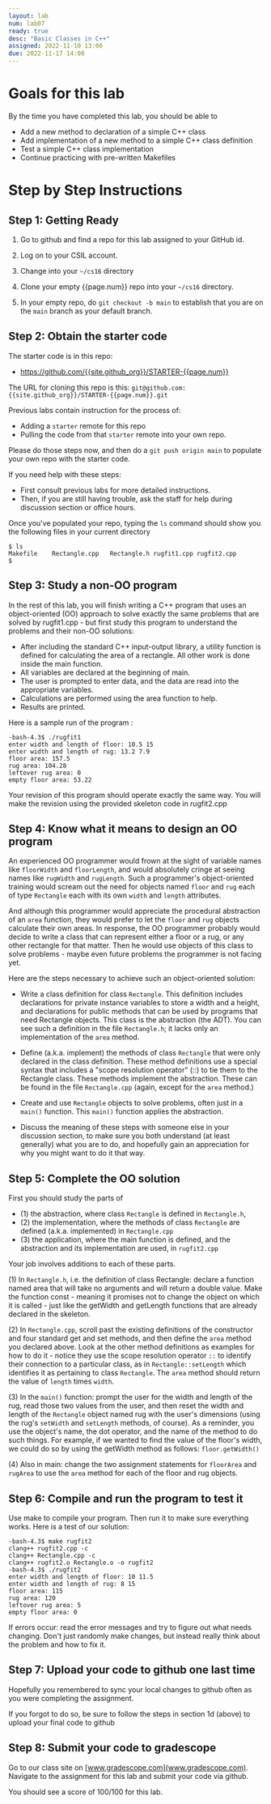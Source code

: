 ```yaml
---
layout: lab
num: lab07
ready: true
desc: "Basic Classes in C++"
assigned: 2022-11-10 13:00
due: 2022-11-17 14:00
---
```



# Goals for this lab

By the time you have completed this lab, you should be able to

* Add a new method to declaration of a simple C++ class
* Add implementation of a new method to a simple C++ class definition
* Test a simple C++ class implementation
* Continue practicing with pre-written Makefiles


# Step by Step Instructions

## Step 1: Getting Ready

1. Go to github and find a repo for this lab assigned to your GitHub id.

2. Log on to your CSIL account.

3. Change into your `~/cs16` directory

4. Clone your empty {{page.num}} repo into your `~/cs16` directory.

5. In your empty repo, do `git checkout -b main` to establish that you are on the `main` branch as your default branch.


## Step 2: Obtain the starter code

The starter code is in this repo:

* <https://github.com/{{site.github_org}}/STARTER-{{page.num}}>

The URL for cloning this repo is this: `git@github.com:{{site.github_org}}/STARTER-{{page.num}}.git`

Previous labs contain instruction for the process of:
* Adding a `starter` remote for this repo
* Pulling the code from that `starter` remote into your own repo.

Please do those steps now, and then do a `git push origin main` to populate your own repo with the starter code.

If you need help with these steps:
* First consult previous labs for more detailed instructions.   
* Then, if you are still having trouble, ask the staff for help during discussion section or office hours.

Once you've populated your repo, typing the `ls` command should show you the following files in your current directory

```
$ ls
Makefile	Rectangle.cpp	Rectangle.h	rugfit1.cpp	rugfit2.cpp
$ 
```



## Step 3: Study a non-OO program

In the rest of this lab, you will finish writing a C++ program that uses an object-oriented (OO) approach to solve exactly the same problems that are solved by rugfit1.cpp - but first study this program to understand the problems and their non-OO solutions:

* After including the standard C++ input-output library, a utility function is defined for calculating the area of a rectangle. All other work is done inside the main function.
* All variables are declared at the beginning of main.
* The user is prompted to enter data, and the data are read into the appropriate variables.
* Calculations are performed using the area function to help.
* Results are printed.

Here is a sample run of the program :

```
-bash-4.3$ ./rugfit1
enter width and length of floor: 10.5 15
enter width and length of rug: 13.2 7.9
floor area: 157.5
rug area: 104.28
leftover rug area: 0
empty floor area: 53.22
```

Your revision of this program should operate exactly the same way. You will make the revision using the provided skeleton code in rugfit2.cpp

## Step 4: Know what it means to design an OO program

An experienced OO programmer would frown at the sight of variable names like `floorWidth` and `floorLength`, and would absolutely cringe at seeing names like `rugWidth` and `rugLength`. Such a programmer's object-oriented training would scream out the need for objects named `floor` and `rug` each of type `Rectangle` each with its own `width` and `length` attributes. 

And although this programmer would appreciate the procedural abstraction of an `area` function, they would prefer to let the `floor` and `rug` objects calculate their own areas. In response, the OO programmer probably would decide to write a class that can represent either a floor or a rug, or any other rectangle for that matter. Then he would use objects of this class to solve problems - maybe even future problems the programmer is not facing yet.

Here are the steps necessary to achieve such an object-oriented solution:

* Write a class definition for class `Rectangle`. This definition includes declarations for private instance variables to store a width and a height, and declarations for public methods that can be used by programs that need Rectangle objects. This class is the abstraction (the ADT).  You can see such a definition in the file `Rectangle.h`; it lacks only an implementation of the `area` method.

* Define (a.k.a. implement) the methods of class `Rectangle` that were only declared in the class definition. These method definitions use a special syntax that includes a "scope resolution operator" (::) to tie them to the Rectangle class. These methods implement the abstraction.  These can be found in the file `Rectangle.cpp` (again, except for the `area` method.)

* Create and use `Rectangle` objects to solve problems, often just in a `main()` function. This `main()` function applies the abstraction.

* Discuss the meaning of these steps with someone else in your discussion section, to make sure you both understand (at least generally) what you are to do, and hopefully gain an appreciation for why you might want to do it that way.

## Step 5: Complete the OO solution

First you should study the parts of 
* (1) the abstraction, where class `Rectangle` is defined in `Rectangle.h`,
* (2) the implementation, where the methods of class `Rectangle` are defined (a.k.a. implemented) in `Rectangle.cpp` 
* (3) the application, where the main function is defined, and the abstraction and its implementation are used, in `rugfit2.cpp`

Your job involves additions to each of these parts.

(1) In `Rectangle.h`, i.e. the definition of class Rectangle: declare a function named area that will take no arguments and will return a double value. Make the function const - meaning it promises not to change the object on which it is called - just like the getWidth and getLength functions that are already declared in the skeleton.

(2) In `Rectangle.cpp`, scroll past the existing definitions of the constructor and four standard get and set methods, and then define the `area` method you declared above. Look at the other method definitions as examples for how to do it - notice they use the scope resolution operator `::` to identify their connection to a particular class, as in `Rectangle::setLength` which identifies it as pertaining to class `Rectangle`. The `area` method should return the value of `length` times `width`.

(3) In the `main()` function: prompt the user for the width and length of the rug, read those two values from the user, and then reset the width and length of the `Rectangle` object named rug with the user's dimensions (using the rug's `setWidth` and `setLength` methods, of course). As a reminder, you use the object's name, the dot operator, and the name of the method to do such things. For example, if we wanted to find the value of the floor's width, we could do so by using the getWidth method as follows:
`floor.getWidth()`

(4) Also in main: change the two assignment statements for `floorArea` and `rugArea` to use the `area` method for each of the floor and rug objects.

## Step 6: Compile and run the program to test it

Use make to compile your program. Then run it to make sure everything works.  Here is a test of our solution:

```
-bash-4.3$ make rugfit2
clang++ rugfit2.cpp -c
clang++ Rectangle.cpp -c
clang++ rugfit2.o Rectangle.o -o rugfit2
-bash-4.3$ ./rugfit2
enter width and length of floor: 10 11.5
enter width and length of rug: 8 15
floor area: 115
rug area: 120
leftover rug area: 5
empty floor area: 0
```

If errors occur: read the error messages and try to figure out what needs changing. Don't just randomly make changes, but instead really think about the problem and how to fix it.

## Step 7: Upload your code to github one last time

Hopefully you remembered to sync your local changes to github often as you were completing the assignment.

If you forgot to do so, be sure to follow the steps in section 1d (above) to upload your final code to github


## Step 8: Submit your code to gradescope

Go to our class site on [www.gradescope.com](www.gradescope.com). Navigate to the assignment for this lab and submit your code via github.

You should see a score of 100/100 for this lab.

